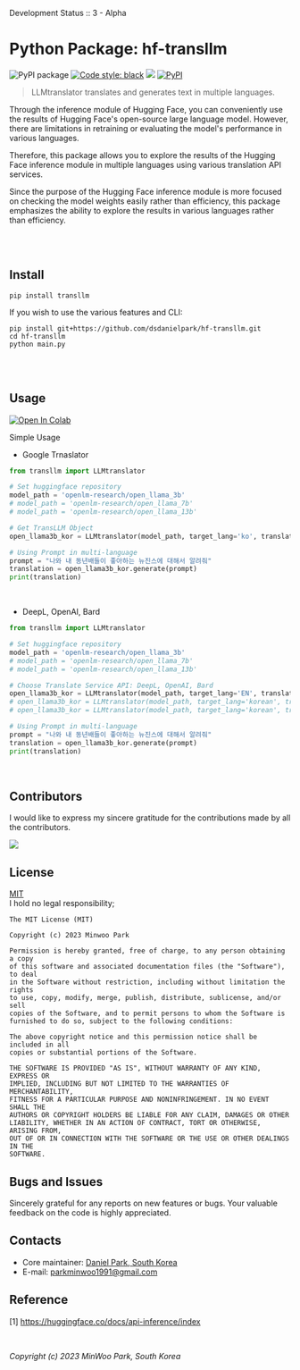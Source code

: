 Development Status :: 3 - Alpha

# Python Package: hf-transllm

<p align="left">
<a><img alt="PyPI package" src="https://img.shields.io/badge/pypi-transllm-black"></a>
<a href="https://github.com/psf/black"><img alt="Code style: black" src="https://img.shields.io/badge/code%20style-black-000000.svg"></a>
<a href="https://hits.seeyoufarm.com"><img src="https://hits.seeyoufarm.com/api/count/incr/badge.svg?url=https%3A%2F%2Fgithub.com%2Fdsdanielpark%2Fhf-transllm&count_bg=%23000000&title_bg=%23555555&icon=&icon_color=%23E7E7E7&title=hits&edge_flat=false"/></a>
<a href="https://pypi.org/project/transllm/"><img alt="PyPI" src="https://img.shields.io/pypi/v/transllm"></a>
</p>


> LLMtranslator translates and generates text in multiple languages.

Through the inference module of Hugging Face, you can conveniently use the results of Hugging Face's open-source large language model. However, there are limitations in retraining or evaluating the model's performance in various languages.

Therefore, this package allows you to explore the results of the Hugging Face inference module in multiple languages using various translation API services.

Since the purpose of the Hugging Face inference module is more focused on checking the model weights easily rather than efficiency, this package emphasizes the ability to explore the results in various languages rather than efficiency.


<br>


<br>

## Install
```
pip install transllm
```

If you wish to use the various features and CLI:
```
pip install git+https://github.com/dsdanielpark/hf-transllm.git
cd hf-transllm
python main.py
```

<br>

<br>

## Usage 
[![Open In Colab](https://colab.research.google.com/assets/colab-badge.svg)](https://colab.research.google.com/drive/1zzzlTIh0kt2MdjLzvXRby1rWbHzmog8t?usp=sharing) 

Simple Usage

- Google Trnaslator
```python
from transllm import LLMtranslator

# Set huggingface repository
model_path = 'openlm-research/open_llama_3b'
# model_path = 'openlm-research/open_llama_7b'
# model_path = 'openlm-research/open_llama_13b'

# Get TransLLM Object
open_llama3b_kor = LLMtranslator(model_path, target_lang='ko', translator='google')

# Using Prompt in multi-language
prompt = "나와 내 동년배들이 좋아하는 뉴진스에 대해서 알려줘"
translation = open_llama3b_kor.generate(prompt)
print(translation)
```

<br>

- DeepL, OpenAI, Bard
```python
from transllm import LLMtranslator

# Set huggingface repository
model_path = 'openlm-research/open_llama_3b'
# model_path = 'openlm-research/open_llama_7b'
# model_path = 'openlm-research/open_llama_13b'

# Choose Translate Service API: DeepL, OpenAI, Bard
open_llama3b_kor = LLMtranslator(model_path, target_lang='EN', translator='deepl', deepl_api='xxxxxxx') 
# open_llama3b_kor = LLMtranslator(model_path, target_lang='korean', translator='openai', openai_api='xxxxxxx', openai_model='gpt-3.5-turbo')
# open_llama3b_kor = LLMtranslator(model_path, target_lang='korean', translator='bard', bard_api='xxxxxxx')

# Using Prompt in multi-language
prompt = "나와 내 동년배들이 좋아하는 뉴진스에 대해서 알려줘"
translation = open_llama3b_kor.generate(prompt)
print(translation)
```

<br>


## Contributors

I would like to express my sincere gratitude for the contributions made by all the contributors.

<a href="https://github.com/dsdanielpark/hf-transllm/graphs/contributors">
  <img src="https://contrib.rocks/image?repo=dsdanielpark/hf-transllm" />
</a>


<br>

## License
[MIT](https://opensource.org/license/mit/) <br>
I hold no legal responsibility; 
```
The MIT License (MIT)

Copyright (c) 2023 Minwoo Park

Permission is hereby granted, free of charge, to any person obtaining a copy
of this software and associated documentation files (the "Software"), to deal
in the Software without restriction, including without limitation the rights
to use, copy, modify, merge, publish, distribute, sublicense, and/or sell
copies of the Software, and to permit persons to whom the Software is
furnished to do so, subject to the following conditions:

The above copyright notice and this permission notice shall be included in all
copies or substantial portions of the Software.

THE SOFTWARE IS PROVIDED "AS IS", WITHOUT WARRANTY OF ANY KIND, EXPRESS OR
IMPLIED, INCLUDING BUT NOT LIMITED TO THE WARRANTIES OF MERCHANTABILITY,
FITNESS FOR A PARTICULAR PURPOSE AND NONINFRINGEMENT. IN NO EVENT SHALL THE
AUTHORS OR COPYRIGHT HOLDERS BE LIABLE FOR ANY CLAIM, DAMAGES OR OTHER
LIABILITY, WHETHER IN AN ACTION OF CONTRACT, TORT OR OTHERWISE, ARISING FROM,
OUT OF OR IN CONNECTION WITH THE SOFTWARE OR THE USE OR OTHER DEALINGS IN THE
SOFTWARE.
```

## Bugs and Issues
Sincerely grateful for any reports on new features or bugs. Your valuable feedback on the code is highly appreciated.

## Contacts
- Core maintainer: [Daniel Park, South Korea](https://github.com/DSDanielPark) <br>
- E-mail: parkminwoo1991@gmail.com <br>

## Reference 
[1] https://huggingface.co/docs/api-inference/index <br>
  
<br>
            

  
*Copyright (c) 2023 MinWoo Park, South Korea*<br>
